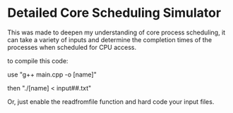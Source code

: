 
# Detailed Core Scheduling Simulator

This was made to deepen my understanding of core process scheduling, it can take a variety of inputs and determine the completion times of the processes when scheduled for CPU access.

to compile this code:

use "g++ main.cpp -o [name]"

then "./[name] < input##.txt"

Or, just enable the readfromfile function and hard code your input files.

